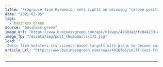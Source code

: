 ```yaml
---
title: "Fragrance firm Firmenich sets sights on becoming 'carbon positive' by 2030"
date: "2021-02-05"
tags: 
  - business green
source: "business green"
image_url: "https://www.businessgreen.com/api/v1/wps/47603a3/fcd44239-ef1c-438f-802e-da6311c9db92/4/iw-climate-change-renewable-011-185x114.jpg"
image_fp: "/assets/img/post_thumbnails/172.jpg"
lead: "
 Swiss firm bolsters its science-based targets with plans to become carbon neutral, and then carbon positive by 2030 ..."
article_url: "https://www.businessgreen.com/news/4026786/sniff-test-fragrance-firm-firmenich-sets-sights-carbon-positive-2030"
---
```


---
